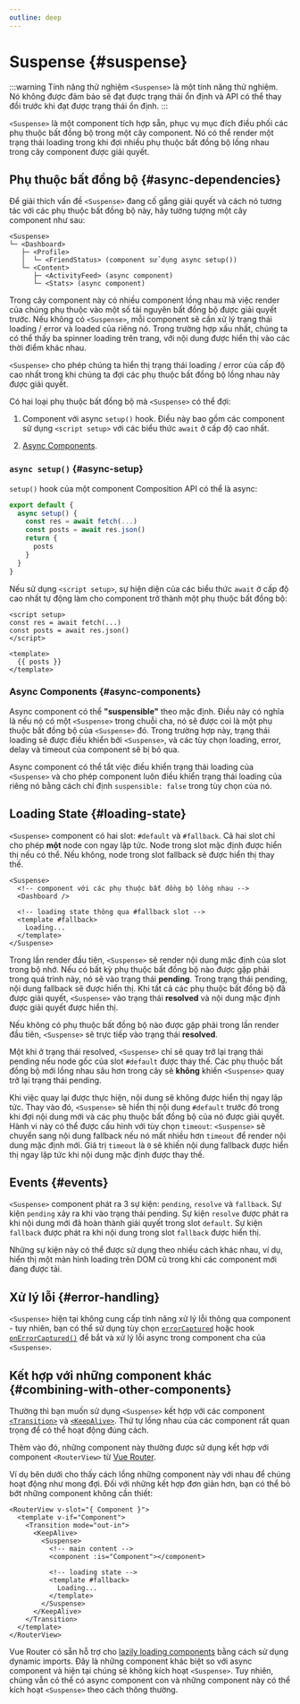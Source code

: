 ```yaml
---
outline: deep
---
```


# Suspense {#suspense}

:::warning Tính năng thử nghiệm
`<Suspense>` là một tính năng thử nghiệm. Nó không được đảm bảo sẽ đạt được trạng thái ổn định và API có thể thay đổi trước khi đạt được trạng thái ổn định.
:::

`<Suspense>` là một component tích hợp sẵn, phục vụ mục đích điều phối các phụ thuộc bất đồng bộ trong một cây component. Nó có thể render một trạng thái loading trong khi đợi nhiều phụ thuộc bất đồng bộ lồng nhau trong cây component được giải quyết.

## Phụ thuộc bất đồng bộ {#async-dependencies}

Để giải thích vấn đề `<Suspense>` đang cố gắng giải quyết và cách nó tương tác với các phụ thuộc bất đồng bộ này, hãy tưởng tượng một cây component như sau:

```
<Suspense>
└─ <Dashboard>
   ├─ <Profile>
   │  └─ <FriendStatus> (component sử dụng async setup())
   └─ <Content>
      ├─ <ActivityFeed> (async component)
      └─ <Stats> (async component)
```

Trong cây component này có nhiều component lồng nhau mà việc render của chúng phụ thuộc vào một số tài nguyên bất đồng bộ được giải quyết trước. Nếu không có `<Suspense>`, mỗi component sẽ cần xử lý trạng thái loading / error và loaded của riêng nó. Trong trường hợp xấu nhất, chúng ta có thể thấy ba spinner loading trên trang, với nội dung được hiển thị vào các thời điểm khác nhau.

`<Suspense>` cho phép chúng ta hiển thị trạng thái loading / error của cấp độ cao nhất trong khi chúng ta đợi các phụ thuộc bất đồng bộ lồng nhau này được giải quyết.

Có hai loại phụ thuộc bất đồng bộ mà `<Suspense>` có thể đợi:

1. Component với async `setup()` hook. Điều này bao gồm các component sử dụng `<script setup>` với các biểu thức `await` ở cấp độ cao nhất.

2. [Async Components](/guide/components/async).

### `async setup()` {#async-setup}

`setup()` hook của một component Composition API có thể là async:

```js
export default {
  async setup() {
    const res = await fetch(...)
    const posts = await res.json()
    return {
      posts
    }
  }
}
```

Nếu sử dụng `<script setup>`, sự hiện diện của các biểu thức `await` ở cấp độ cao nhất tự động làm cho component trở thành một phụ thuộc bất đồng bộ:

```vue
<script setup>
const res = await fetch(...)
const posts = await res.json()
</script>

<template>
  {{ posts }}
</template>
```

### Async Components {#async-components}

Async component có thể **"suspensible"** theo mặc định. Điều này có nghĩa là nếu nó có một `<Suspense>` trong chuỗi cha, nó sẽ được coi là một phụ thuộc bất đồng bộ của `<Suspense>` đó. Trong trường hợp này, trạng thái loading sẽ được điều khiển bởi `<Suspense>`, và các tùy chọn loading, error, delay và timeout của component sẽ bị bỏ qua.

Async component có thể tắt việc điều khiển trạng thái loading của `<Suspense>` và cho phép component luôn điều khiển trạng thái loading của riêng nó bằng cách chỉ định `suspensible: false` trong tùy chọn của nó.

## Loading State {#loading-state}

`<Suspense>` component có hai slot: `#default` và `#fallback`. Cả hai slot chỉ cho phép **một** node con ngay lập tức. Node trong slot mặc định được hiển thị nếu có thể. Nếu không, node trong slot fallback sẽ được hiển thị thay thế.

```vue-html
<Suspense>
  <!-- component với các phụ thuộc bất đồng bộ lồng nhau -->
  <Dashboard />

  <!-- loading state thông qua #fallback slot -->
  <template #fallback>
    Loading...
  </template>
</Suspense>
```

Trong lần render đầu tiên, `<Suspense>` sẽ render nội dung mặc định của slot trong bộ nhớ. Nếu có bất kỳ phụ thuộc bất đồng bộ nào được gặp phải trong quá trình này, nó sẽ vào trạng thái **pending**. Trong trạng thái pending, nội dung fallback sẽ được hiển thị. Khi tất cả các phụ thuộc bất đồng bộ đã được giải quyết, `<Suspense>` vào trạng thái **resolved** và nội dung mặc định được giải quyết được hiển thị.

Nếu không có phụ thuộc bất đồng bộ nào được gặp phải trong lần render đầu tiên, `<Suspense>` sẽ trực tiếp vào trạng thái **resolved**.

Một khi ở trạng thái resolved, `<Suspense>` chỉ sẽ quay trở lại trạng thái pending nếu node gốc của slot `#default` được thay thế. Các phụ thuộc bất đồng bộ mới lồng nhau sâu hơn trong cây sẽ **không** khiến `<Suspense>` quay trở lại trạng thái pending.

Khi việc quay lại được thực hiện, nội dung sẽ không được hiển thị ngay lập tức. Thay vào đó, `<Suspense>` sẽ hiển thị nội dung `#default` trước đó trong khi đợi nội dung mới và các phụ thuộc bất đồng bộ của nó được giải quyết. Hành vi này có thể được cấu hình với tùy chọn `timeout`: `<Suspense>` sẽ chuyển sang nội dung fallback nếu nó mất nhiều hơn `timeout` để render nội dung mặc định mới. Giá trị `timeout` là `0` sẽ khiến nội dung fallback được hiển thị ngay lập tức khi nội dung mặc định được thay thế.

## Events {#events}

`<Suspense>` component phát ra 3 sự kiện: `pending`, `resolve` và `fallback`. Sự kiện `pending` xảy ra khi vào trạng thái pending. Sự kiện `resolve` được phát ra khi nội dung mới đã hoàn thành giải quyết trong slot `default`. Sự kiện `fallback` được phát ra khi nội dung trong slot `fallback` được hiển thị.

Những sự kiện này có thể được sử dụng theo nhiều cách khác nhau, ví dụ, hiển thị một màn hình loading trên DOM cũ trong khi các component mới đang được tải.

## Xử lý lỗi {#error-handling}

`<Suspense>` hiện tại không cung cấp tính năng xử lý lỗi thông qua component - tuy nhiên, bạn có thể sử dụng tùy chọn [`errorCaptured`](/api/options-lifecycle#errorcaptured) hoặc hook [`onErrorCaptured()`](/api/composition-api-lifecycle#onerrorcaptured) để bắt và xử lý lỗi async trong component cha của `<Suspense>`.

## Kết hợp với những component khác {#combining-with-other-components}

Thường thì bạn muốn sử dụng `<Suspense>` kết hợp với các component [`<Transition>`](./transition) và [`<KeepAlive>`](./keep-alive). Thứ tự lồng nhau của các component rất quan trọng để có thể hoạt động đúng cách.

Thêm vào đó, những component này thường được sử dụng kết hợp với component `<RouterView>` từ [Vue Router](https://router.vuejs.org/).

Ví dụ bên dưới cho thấy cách lồng những component này với nhau để chúng hoạt động như mong đợi. Đối với những kết hợp đơn giản hơn, bạn có thể bỏ bớt những component không cần thiết:

```vue-html
<RouterView v-slot="{ Component }">
  <template v-if="Component">
    <Transition mode="out-in">
      <KeepAlive>
        <Suspense>
          <!-- main content -->
          <component :is="Component"></component>

          <!-- loading state -->
          <template #fallback>
            Loading...
          </template>
        </Suspense>
      </KeepAlive>
    </Transition>
  </template>
</RouterView>
```

Vue Router có sẵn hỗ trợ cho [lazily loading components](https://router.vuejs.org/guide/advanced/lazy-loading.html) bằng cách sử dụng dynamic imports. Đây là những component khác biệt so với async component và hiện tại chúng sẽ không kích hoạt `<Suspense>`. Tuy nhiên, chúng vẫn có thể có async component con và những component này có thể kích hoạt `<Suspense>` theo cách thông thường.